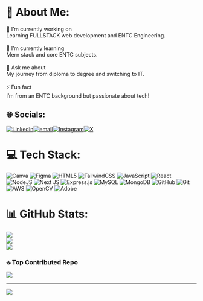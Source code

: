 # 💫 About Me:
💼 I’m currently working on<br>Learning FULLSTACK web development and ENTC Engineering.<br><br>🌱 I’m currently learning<br>Mern stack and core ENTC subjects.<br><br>💬 Ask me about<br>My journey from diploma to degree and switching to IT.<br><br>⚡ Fun fact<br>I’m from an ENTC background but passionate about tech!


## 🌐 Socials:
[![LinkedIn](https://img.shields.io/badge/LinkedIn-%230077B5.svg?logo=linkedin&logoColor=white)](https://www.linkedin.com/in/prathamesh-gawande-238a2621b)[![email](https://img.shields.io/badge/Email-D14836?logo=gmail&logoColor=white)](mailto:prathameahgawande153@gmail.com)[![Instagram](https://img.shields.io/badge/Instagram-%23E4405F.svg?logo=Instagram&logoColor=white)](https://www.instagram.com/aamey_08?igsh=MW9rbGxlbXZtYXk0NA==)[![X](https://img.shields.io/badge/X-black.svg?logo=X&logoColor=white)](https://x.com/__ameyy__?t=-Il6Cgtb7ISQFSUdYKy_gQ&s=09)

# 💻 Tech Stack:

![Canva](https://img.shields.io/badge/Canva-%2300C4CC.svg?style=for-the-badge&logo=Canva&logoColor=white) 
![Figma](https://img.shields.io/badge/figma-%23F24E1E.svg?style=for-the-badge&logo=figma&logoColor=white) 
![HTML5](https://img.shields.io/badge/html5-%23E34F26.svg?style=for-the-badge&logo=html5&logoColor=white) 
![TailwindCSS](https://img.shields.io/badge/tailwindcss-%2338B2AC.svg?style=for-the-badge&logo=tailwind-css&logoColor=white) 
![JavaScript](https://img.shields.io/badge/javascript-%23323330.svg?style=for-the-badge&logo=javascript&logoColor=%23F7DF1E) 
![React](https://img.shields.io/badge/react-%2320232a.svg?style=for-the-badge&logo=react&logoColor=%2361DAFB) 
![NodeJS](https://img.shields.io/badge/node.js-6DA55F?style=for-the-badge&logo=node.js&logoColor=white)
![Next JS](https://img.shields.io/badge/Next-black?style=for-the-badge&logo=next.js&logoColor=white) 
![Express.js](https://img.shields.io/badge/express.js-%23404d59.svg?style=for-the-badge&logo=express&logoColor=%2361DAFB) 
![MySQL](https://img.shields.io/badge/mysql-4479A1.svg?style=for-the-badge&logo=mysql&logoColor=white) 
![MongoDB](https://img.shields.io/badge/MongoDB-%234ea94b.svg?style=for-the-badge&logo=mongodb&logoColor=white) 
![GitHub](https://img.shields.io/badge/github-%23121011.svg?style=for-the-badge&logo=github&logoColor=white) 
![Git](https://img.shields.io/badge/git-%23F05033.svg?style=for-the-badge&logo=git&logoColor=white)
![AWS](https://img.shields.io/badge/AWS-%23FF9900.svg?style=for-the-badge&logo=amazon-aws&logoColor=white) 
![OpenCV](https://img.shields.io/badge/opencv-%23white.svg?style=for-the-badge&logo=opencv&logoColor=white) 
![Adobe](https://img.shields.io/badge/adobe-%23FF0000.svg?style=for-the-badge&logo=adobe&logoColor=white) 


# 📊 GitHub Stats:
![](https://github-readme-stats.vercel.app/api?username=PrathameshGawande&theme=dark&hide_border=false&include_all_commits=false&count_private=false)<br/>
![](https://nirzak-streak-stats.vercel.app/?user=PrathameshGawande&theme=dark&hide_border=false)<br/>
![](https://github-readme-stats.vercel.app/api/top-langs/?username=PrathameshGawande&theme=dark&hide_border=false&include_all_commits=false&count_private=false&layout=compact)

### 🔝 Top Contributed Repo
![](https://github-contributor-stats.vercel.app/api?username=PrathameshGawande&limit=5&theme=dark&combine_all_yearly_contributions=true)

---
[![](https://visitcount.itsvg.in/api?id=PrathameshGawande&icon=1&color=0)](https://visitcount.itsvg.in)

<!-- Proudly created with GPRM ( https://gprm.itsvg.in ) -->
